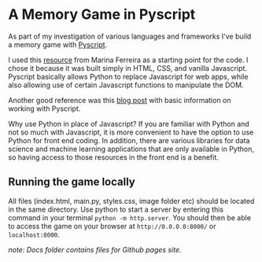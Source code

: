 # A Memory Game in Pyscript

As part of my investigation of various languages and frameworks I've build a memory game with [Pyscript](https://pyscript.net/).


I used this [resource](https://marina-ferreira.github.io/tutorials/js/memory-game/) from Marina Ferreira as a starting point
for the code. I chose it because it was built simply in HTML, CSS, and vanilla Javascript.
Pyscript basically allows Python to replace Javascript for web apps, while also allowing use of certain Javascript functions to 
manipulate the DOM. 

Another good reference was this [blog post](https://blog.logrocket.com/pyscript-run-python-browser/) with basic information on 
working with Pyscript.

Why use Python in place of Javascript? If you are familiar with Python and not so much with Javascript,
it is more convenient to have the option to use Python for front end coding. In addition, there are various libraries for data
science and machine learning applications that are only available in Python, so having access to those resources in the front
end is a benefit.



## Running the game locally
All files (index.html, main.py, styles.css, image folder etc) should be located in the same directory.
Use python to start a server by entering this command in your terminal ```python -m http.server```.
You should then be able to access the game on your browser at ```http://0.0.0.0:8000/``` or ```localhost:8000```.



*note: Docs folder contains files for Github pages site.*